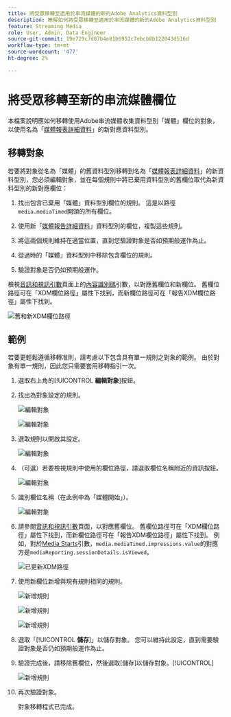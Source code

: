 ```yaml
---
title: 將受眾移轉至適用於串流媒體的新的Adobe Analytics資料型別
description: 瞭解如何將受眾移轉至適用於串流媒體的新的Adobe Analytics資料型別
feature: Streaming Media
role: User, Admin, Data Engineer
source-git-commit: 19e729c7d87b4e81b6952c7ebcb8b122043d516d
workflow-type: tm+mt
source-wordcount: '477'
ht-degree: 2%

---
```


# 將受眾移轉至新的串流媒體欄位

本檔案說明應如何移轉使用Adobe串流媒體收集資料型別「媒體」欄位的對象，以使用名為「[媒體報表詳細資料](https://experienceleague.adobe.com/zh-hant/docs/experience-platform/xdm/data-types/media-reporting-details)」的新對應資料型別。

## 移轉對象

若要將對象從名為「媒體」的舊資料型別移轉到名為「[媒體報表詳細資料](https://experienceleague.adobe.com/zh-hant/docs/experience-platform/xdm/data-types/media-reporting-details)」的新資料型別，您必須編輯對象，並在每個規則中將已棄用資料型別的舊欄位取代為新資料型別的新對應欄位：

1. 找出包含已棄用「媒體」資料型別欄位的規則。 這是以路徑`media.mediaTimed`開頭的所有欄位。

1. 使用新「[媒體報告詳細資料](https://experienceleague.adobe.com/zh-hant/docs/experience-platform/xdm/data-types/media-reporting-details)」資料型別的欄位，複製這些規則。

1. 將這兩個規則維持在適當位置，直到您驗證對象是否如預期般運作為止。

1. 從過時的「媒體」資料型別中移除包含欄位的規則。

1. 驗證對象是否仍如預期般運作。

檢視[音訊和視訊引數](https://experienceleague.adobe.com/zh-hant/docs/media-analytics/using/implementation/variables/audio-video-parameters#content-id)頁面上的[內容識別碼](https://experienceleague.adobe.com/zh-hant/docs/media-analytics/using/implementation/variables/audio-video-parameters)引數，以對應舊欄位和新欄位。 舊欄位路徑可在「XDM欄位路徑」屬性下找到，而新欄位路徑可在「報告XDM欄位路徑」屬性下找到。

![舊和新XDM欄位路徑](assets/field-paths-updated.jpeg)

## 範例

若要更輕鬆遵循移轉准則，請考慮以下包含具有單一規則之對象的範例。 由於對象有單一規則，因此您只需要套用移轉指引一次。

1. 選取右上角的&#x200B;[!UICONTROL **編輯對象**]&#x200B;按鈕。

1. 找出為對象設定的規則。

   ![編輯對象](assets/audience-edit.jpeg)

   ![編輯對象](assets/audience-edit2.jpeg)

1. 選取規則以開啟其設定。

   ![編輯對象](assets/audience-edit3.jpeg)

1. （可選）若要檢視規則中使用的欄位路徑，請選取欄位名稱附近的資訊按鈕。

   ![編輯對象](assets/audience-edit4.jpeg)

1. 識別欄位名稱（在此例中為「媒體開始」）。

   ![編輯對象](assets/audience-edit5.jpeg)

1. 請參閱[音訊和視訊引數](https://experienceleague.adobe.com/zh-hant/docs/media-analytics/using/implementation/variables/audio-video-parameters)頁面，以對應舊欄位。 舊欄位路徑可在「XDM欄位路徑」屬性下找到，而新欄位路徑可在「報告XDM欄位路徑」屬性下找到。 例如，對於[Media Starts](https://experienceleague.adobe.com/zh-hant/docs/media-analytics/using/implementation/variables/audio-video-parameters#media-starts)引數，`media.mediaTimed.impressions.value`的對應方是`mediaReporting.sessionDetails.isViewed`。

   ![已更新XDM路徑](assets/updated-xdm-path.jpeg)

1. 使用新欄位新增與現有規則相同的規則。

   ![新增規則](assets/add-rule.jpeg)

   ![新增規則](assets/add-rule2.jpeg)

   ![新增規則](assets/add-rule3.jpeg)

1. 選取「[!UICONTROL **儲存**]」以儲存對象。 您可以維持此設定，直到需要驗證對象是否仍如預期般運作為止。

1. 驗證完成後，請移除舊欄位，然後選取[儲存]以儲存對象。[!UICONTROL **&#x200B;**]

   ![新增規則](assets/add-rule4.jpeg)

1. 再次驗證對象。

   對象移轉程式已完成。
